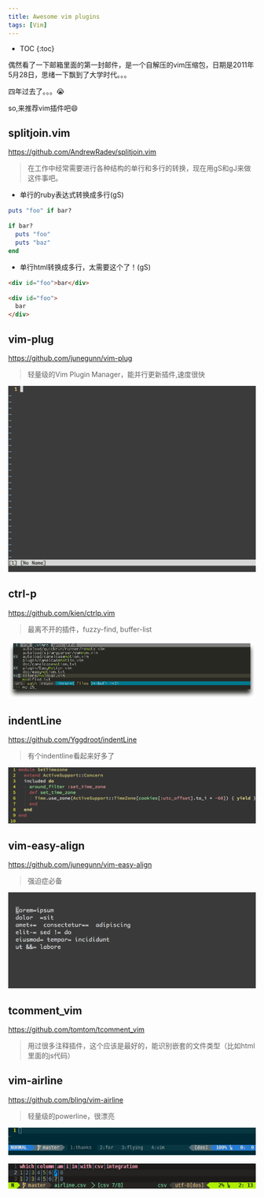 ```yaml
---
title: Awesome vim plugins
tags: [Vim]
---
```


* TOC
{:toc}

偶然看了一下邮箱里面的第一封邮件，是一个自解压的vim压缩包，日期是2011年5月28日，思绪一下飘到了大学时代。。。

四年过去了。。。:sob:

so,来推荐vim插件吧:smile:

## splitjoin.vim

<https://github.com/AndrewRadev/splitjoin.vim>

> 在工作中经常需要进行各种结构的单行和多行的转换，现在用gS和gJ来做这件事吧。

* 单行的ruby表达式转换成多行(gS)

``` ruby
puts "foo" if bar?
```

``` ruby
if bar?
  puts "foo"
  puts "baz"
end
```



* 单行html转换成多行，太需要这个了！(gS)

``` html
<div id="foo">bar</div>
```

``` html
<div id="foo">
  bar
</div>
```

## vim-plug

  <https://github.com/junegunn/vim-plug>

> 轻量级的Vim Plugin Manager，能并行更新插件,速度很快

  ![](/assets/posts/2015-11-22-awesome-vim-plugins/installer.gif)

## ctrl-p

  <https://github.com/kien/ctrlp.vim>

> 最离不开的插件，fuzzy-find, buffer-list

  ![](/assets/posts/2015-11-22-awesome-vim-plugins/687474703a2f2f692e696d6775722e636f6d2f7949796e722e706e67)

## indentLine

  <https://github.com/Yggdroot/indentLine>

> 有个indentline看起来好多了

  ![](/assets/posts/2015-11-22-awesome-vim-plugins/indentline.png)



## vim-easy-align

  <https://github.com/junegunn/vim-easy-align>

> 强迫症必备

  ![Alt text here](https://raw.githubusercontent.com/junegunn/i/master/easy-align/equals.gif)



## tcomment_vim

  <https://github.com/tomtom/tcomment_vim>

> 用过很多注释插件，这个应该是最好的，能识别嵌套的文件类型（比如html里面的js代码）



## vim-airline

  <https://github.com/bling/vim-airline>

> 轻量级的powerline，很漂亮

  ![](/assets/posts/2015-11-22-awesome-vim-plugins/demo.gif)

  ![](/assets/posts/2015-11-22-awesome-vim-plugins/cfc1210a-04eb-11e3-8a93-42e6bcd21efa.png)
